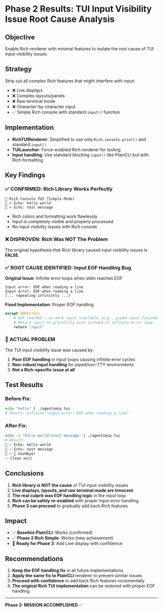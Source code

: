 # Phase 2 Results: TUI Input Visibility Issue Root Cause Analysis

## Objective
Enable Rich renderer with minimal features to isolate the root cause of TUI input visibility issues.

## Strategy
Strip out all complex Rich features that might interfere with input:
- ❌ Live displays
- ❌ Complex layouts/panels  
- ❌ Raw terminal mode
- ❌ Character-by-character input
- ✅ Simple Rich console with standard `input()` function

## Implementation
- **RichTUIRenderer**: Simplified to use only `Rich.console.print()` and standard `input()`
- **TUILauncher**: Force-enabled Rich renderer for testing
- **Input handling**: Use standard blocking `input()` like PlainCLI but with Rich formatting

## Key Findings

### ✅ **CONFIRMED: Rich Library Works Perfectly**
```
🤖 Rich Console TUI (Simple Mode)
💬 > Echo: hello world
💬 > Echo: test message
```
- Rich colors and formatting work flawlessly
- Input is completely visible and properly processed
- No input visibility issues with Rich console

### ❌ **DISPROVEN: Rich Was NOT The Problem**
The original hypothesis that Rich library caused input visibility issues is **FALSE**.

### ✅ **ROOT CAUSE IDENTIFIED: Input EOF Handling Bug**

**Original Issue**: Infinite error loops when stdin reaches EOF
```
Input error: EOF when reading a line
Input error: EOF when reading a line  
[... repeating infinitely ...]
```

**Fixed Implementation**: Proper EOF handling
```python
except EOFError:
    # EOF reached - no more input available (e.g., piped input finished)
    # Return /quit to gracefully exit instead of infinite error loop
    return "/quit"
```

### 🎯 **ACTUAL PROBLEM**
The TUI input visibility issue was caused by:
1. **Poor EOF handling** in input loops causing infinite error cycles
2. **Non-robust input handling** for piped/non-TTY environments  
3. **Not a Rich-specific issue at all**

## Test Results

### Before Fix:
```bash
echo "hello" | ./agentsmcp tui
# Result: Infinite "Input error: EOF when reading a line" 
```

### After Fix:
```bash  
echo -e "hello world\ntest message" | ./agentsmcp tui
# Result: 
💬 > Echo: hello world
💬 > Echo: test message  
💬 > 👋 Goodbye!
✅ Clean exit
```

## Conclusions

1. **Rich library is NOT the cause** of TUI input visibility issues
2. **Live displays, layouts, and raw terminal mode are innocent**
3. **The real culprit was EOF handling logic** in the input loop
4. **Rich can be safely re-enabled** with proper input error handling
5. **Phase 3 can proceed** to gradually add back Rich features

## Impact

- ✅ **Baseline PlainCLI**: Works (confirmed)  
- ✅ **Phase 2 Rich Simple**: Works (new achievement)
- 🎯 **Ready for Phase 3**: Add Live display with confidence

## Recommendations

1. **Keep the EOF handling fix** in all future implementations
2. **Apply the same fix to PlainCLI** renderer to prevent similar issues
3. **Proceed with confidence** to add back Rich features incrementally
4. **The original Rich TUI implementation** can be restored with proper EOF handling

---
**Phase 2: MISSION ACCOMPLISHED** ✅